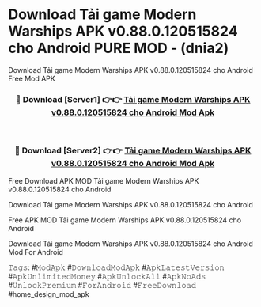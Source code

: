 # Download Tải game Modern Warships APK v0.88.0.120515824 cho Android PURE MOD - (dnia2)
Download Tải game Modern Warships APK v0.88.0.120515824 cho Android Free Mod APK

<div align="center">
<h3>🔴 Download [Server1] 👉👉 <a href="https://apk-comot.site?title=Tải_game_Modern_Warships_APK_v0.88.0.120515824_cho_Android">Tải game Modern Warships APK v0.88.0.120515824 cho Android Mod Apk</a></h3><br>

<h3>🔴 Download [Server2] 👉👉 <a href="https://apk-comot.site?title=Tải_game_Modern_Warships_APK_v0.88.0.120515824_cho_Android">Tải game Modern Warships APK v0.88.0.120515824 cho Android Mod Apk</a></h3>
</div>


Free Download APK MOD Tải game Modern Warships APK v0.88.0.120515824 cho Android

Download Tải game Modern Warships APK v0.88.0.120515824 cho Android 

Free APK MOD Tải game Modern Warships APK v0.88.0.120515824 cho Android 

Download Tải game Modern Warships APK v0.88.0.120515824 cho Android Mod For Android

𝚃𝚊𝚐𝚜: #𝙼𝚘𝚍𝙰𝚙𝚔 #𝙳𝚘𝚠𝚗𝚕𝚘𝚊𝚍𝙼𝚘𝚍𝙰𝚙𝚔 #𝙰𝚙𝚔𝙻𝚊𝚝𝚎𝚜𝚝𝚅𝚎𝚛𝚜𝚒𝚘𝚗 #𝙰𝚙𝚔𝚄𝚗𝚕𝚒𝚖𝚒𝚝𝚎𝚍𝙼𝚘𝚗𝚎𝚢 #𝙰𝚙𝚔𝚄𝚗𝚕𝚘𝚌𝚔𝙰𝚕𝚕 #𝙰𝚙𝚔𝙽𝚘𝙰𝚍𝚜 #𝚄𝚗𝚕𝚘𝚌𝚔𝙿𝚛𝚎𝚖𝚒𝚞𝚖 #𝙵𝚘𝚛𝙰𝚗𝚍𝚛𝚘𝚒𝚍 #𝙵𝚛𝚎𝚎𝙳𝚘𝚠𝚗𝚕𝚘𝚊𝚍 #home_design_mod_apk
